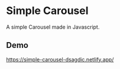 
# Simple Carousel

A simple Carousel made in Javascript.


## Demo

https://simple-carousel-dsagdic.netlify.app/

  